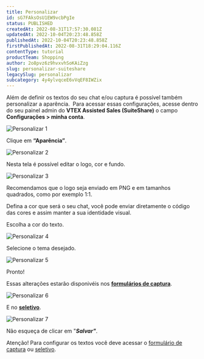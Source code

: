 ```yaml
---
title: Personalizar
id: sG7FAksOsU1EW9vcbPgIe
status: PUBLISHED
createdAt: 2022-08-31T17:57:30.081Z
updatedAt: 2022-10-04T20:23:48.858Z
publishedAt: 2022-10-04T20:23:48.858Z
firstPublishedAt: 2022-08-31T18:29:04.116Z
contentType: tutorial
productTeam: Shopping
author: 2o8pvz6z9hvxvhSoKAiZzg
slug: personalizar-suiteshare
legacySlug: personalizar
subcategory: 4y4ylvqceE6vVqEF8IWZix
---
```


Além de definir os textos do seu chat e/ou captura é possível também personalizar a aparência.  Para acessar essas configurações, acesse dentro do seu painel admin do **VTEX Assisted Sales (SuiteShare)** o campo **Configurações > minha conta**.

![Personalizar 1](//images.ctfassets.net/alneenqid6w5/5FaGHXk7TYQh3ksA1d3V2y/13db76bc19548fee364bc5e0446f8a71/Screenshot_2022-08-31_at_15-05-25_Personalizar.png)

Clique em **“Aparência”**.

![Personalizar 2](//images.ctfassets.net/alneenqid6w5/5BXY8UssL3Ad0IGZImI894/0202e3d65872d3d586c2c4a2c4de4add/Screenshot_2022-08-31_at_15-05-32_Personalizar.png)

Nesta tela é possível editar o logo, cor e fundo.

![Personalizar 3](//images.ctfassets.net/alneenqid6w5/6AjaiWD8IaEXvtSQuDZ7Eq/6b862f5a8fe54cf15d40a77a49cb8941/Screenshot_2022-08-31_at_15-05-37_Personalizar.png)

Recomendamos que o logo seja enviado em PNG e em tamanhos quadrados, como por exemplo 1:1.

Defina a cor que será o seu chat, você pode enviar diretamente o código das cores e assim manter a sua identidade visual.

Escolha a cor do texto.

![Personalizar 4](//images.ctfassets.net/alneenqid6w5/1cpsT10zhmEKWF5WmhIPwh/92d609f5942746ddb489e9777957e48c/Screenshot_2022-08-31_at_15-05-41_Personalizar.png)

Selecione o tema desejado.

![Personalizar 5](//images.ctfassets.net/alneenqid6w5/4sKPJCYclbPfNahy7hWP9g/28815a7fc765486b54efa6f18579780a/Screenshot_2022-08-31_at_15-05-45_Personalizar.png)

Pronto!

Essas alterações estarão disponivéis nos [**formulários de captura**](https://help.vtex.com/pt/tutorial/formulario-de-captura--6NJ6JyS3x5P2iWEZGadHAo).

![Personalizar 6](//images.ctfassets.net/alneenqid6w5/6plXqoT7agynflbxaU5PaS/9d5ea2cb5a58fb03f382a209acd0a239/Screenshot_2022-08-31_at_15-05-49_Personalizar.png)

E no [**seletivo**](\"http://help.suiteshare.com/support/solutions/articles/67000214752-seletivo\"). 

![Personalizar 7](//images.ctfassets.net/alneenqid6w5/MA1CvcFrwxcIfbJIY1YTz/d670011df1acae80ce75b174e8f863d2/Screenshot_2022-08-31_at_15-05-54_Personalizar.png)

Não esqueça de clicar em "_**Salvar"**_.

Atenção! Para configurar os textos você deve acessar o [formulário de captura](https://help.vtex.com/pt/tutorial/formulario-de-captura--6NJ6JyS3x5P2iWEZGadHAo) ou [seletivo](https://help.vtex.com/pt/tutorial/formulario-de-captura--6NJ6JyS3x5P2iWEZGadHAo).

